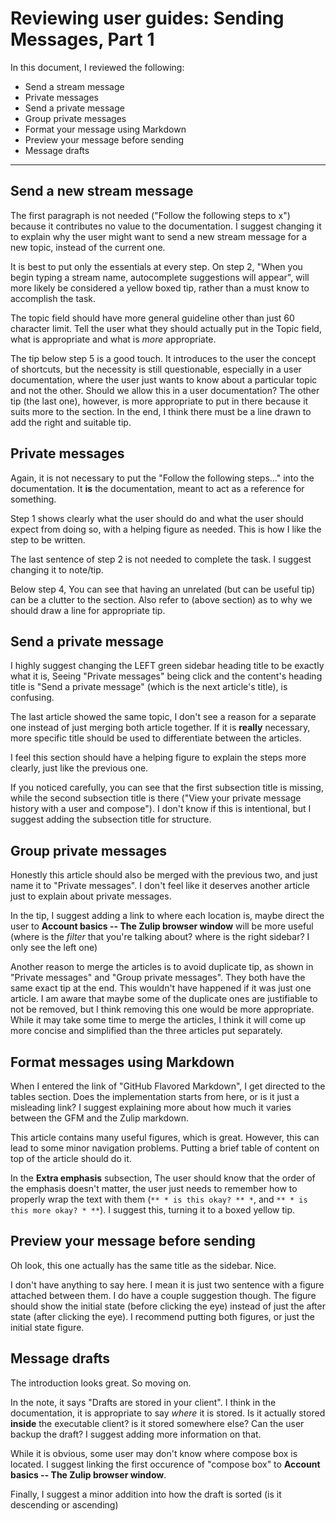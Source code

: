 Reviewing user guides: Sending Messages, Part 1
=====

In this document, I reviewed the following:

* Send a stream message
* Private messages
* Send a private message
* Group private messages
* Format your message using Markdown
* Preview your message before sending
* Message drafts

-----

Send a new stream message
-----

The first paragraph is not needed ("Follow the following steps to x") because
it contributes no value to the documentation. I suggest changing it to explain
why the user might want to send a new stream message for a new topic, instead
of the current one.

It is best to put only the essentials at every step. On step 2, "When you begin
typing a stream name, autocomplete suggestions will appear", will more likely
be considered a yellow boxed tip, rather than a must know to accomplish the
task.

The topic field should have more general guideline other than just 60 character
limit. Tell the user what they should actually put in the Topic field, what is
appropriate and what is *more* appropriate.

The tip below step 5 is a good touch. It introduces to the user the concept of
shortcuts, but the necessity is still questionable, especially in a user
documentation, where the user just wants to know about a particular topic and
not the other. Should we allow this in a user documentation? The other tip (the
last one), however, is more appropriate to put in there because it suits more
to the section. In the end, I think there must be a line drawn to add the right
and suitable tip.

Private messages
-----

Again, it is not necessary to put the "Follow the following steps..." into the
documentation. It **is** the documentation, meant to act as a reference for
something.

Step 1 shows clearly what the user should do and what the user should expect
from doing so, with a helping figure as needed. This is how I like the step to
be written.

The last sentence of step 2 is not needed to complete the task. I suggest
changing it to note/tip.

Below step 4, You can see that having an unrelated (but can be useful tip) 
can be a clutter to the section. Also refer to (above section) as to why
we should draw a line for appropriate tip.

Send a private message
-----

I highly suggest changing the LEFT green sidebar heading title to be exactly
what it is, Seeing "Private messages" being click and the content's heading title
is "Send a private message" (which is the next article's title), is
confusing.

The last article showed the same topic, I don't see a reason for a separate one
instead of just merging both article together. If it is **really** necessary,
more specific title should be used to differentiate between the articles.

I feel this section should have a helping figure to explain the steps more
clearly, just like the previous one.

If you noticed carefully, you can see that the first subsection title is
missing, while the second subsection title is there ("View your private message
history with a user and compose"). I don't know if this is intentional, but I
suggest adding the subsection title for structure.

Group private messages
-----

Honestly this article should also be merged with the previous two, and just
name it to "Private messages". I don't feel like it deserves another article
just to explain about private messages.

In the tip, I suggest adding a link to where each location is, maybe direct
the user to **Account basics -- The Zulip browser window** will be more useful
(where is the *filter* that you're talking about? where is the right sidebar?
I only see the left one)

Another reason to merge the articles is to avoid duplicate tip, as shown in
"Private messages" and "Group private messages". They both have the same exact
tip at the end. This wouldn't have happened if it was just one article. I am
aware that maybe some of the duplicate ones are justifiable to not be removed,
but I think removing this one would be more appropriate. While it may take some
time to merge the articles, I think it will come up more concise and simplified
than the three articles put separately.

Format messages using Markdown
-----

When I entered the link of "GitHub Flavored Markdown", I get directed to the
tables section. Does the implementation starts from here, or is it just a
misleading link? I suggest explaining more about how much it varies between the
GFM and the Zulip markdown.

This article contains many useful figures, which is great. However, this can
lead to some minor navigation problems. Putting a brief table of content on top
of the article should do it.

In the **Extra emphasis** subsection, The user should know that the order of
the emphasis doesn't matter, the user just needs to remember how to properly
wrap the text with them (`** * is this okay? ** *`, and `** * is this more
okay? * **`). I suggest this, turning it to a boxed yellow tip.

Preview your message before sending
-----

Oh look, this one actually has the same title as the sidebar. Nice.

I don't have anything to say here. I mean it is just two sentence with a figure
attached between them. I do have a couple suggestion though. The figure should
show the initial state (before clicking the eye) instead of just the after
state (after clicking the eye). I recommend putting both figures, or just the
initial state figure.

Message drafts
-----

The introduction looks great. So moving on.

In the note, it says "Drafts are stored in your client". I think in the
documentation, it is appropriate to say *where* it is stored. Is it actually
stored **inside** the executable client? is it stored somewhere else? Can the
user backup the draft? I suggest adding more information on that.

While it is obvious, some user may don't know where compose box is located. I
suggest linking the first occurence of "compose box" to **Account basics -- The
Zulip browser window**.

Finally, I suggest a minor addition into how the draft is sorted (is it
descending or ascending)
